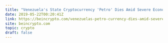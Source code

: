 ```yaml
---
title: "Venezuela's State Cryptocurrency 'Petro' Dies Amid Severe Economic Collapse"
date: 2019-05-22T00:20:41Z
link: https://beincrypto.com/venezuelas-petro-currency-dies-amid-severe-economic-collapse/?amp=&amp=&amp=&utm_content=sne&utm_medium=RSS&utm_source=hune
site: beincrypto.com
topic: crypto
draft: false
---
```


